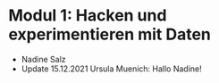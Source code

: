 # Modul 1: Hacken und experimentieren mit Daten
- Nadine Salz
- Update 15.12.2021 Ursula Muenich: Hallo Nadine!
